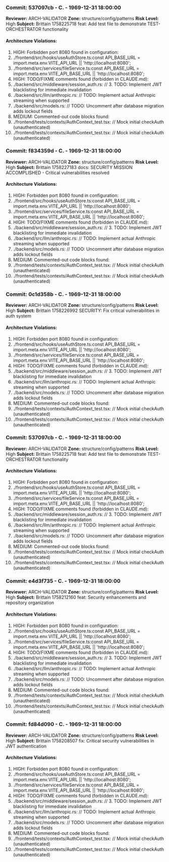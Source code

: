 
### Commit: 537097cb - C. - 1969-12-31 18:00:00
**Reviewer:** ARCH-VALIDATOR
**Zone:** structure/config/patterns
**Risk Level:** High
**Subject:** Brittain 1758225718 feat: Add test file to demonstrate TEST-ORCHESTRATOR functionality

#### Architecture Violations:
1. HIGH: Forbidden port 8080 found in configuration:
2. ./frontend/src/hooks/useAuthStore.ts:const API_BASE_URL = import.meta.env.VITE_API_URL || 'http://localhost:8080';
3. ./frontend/src/services/fileService.ts:const API_BASE_URL = import.meta.env.VITE_API_BASE_URL || 'http://localhost:8080';
4. HIGH: TODO/FIXME comments found (forbidden in CLAUDE.md):
5. ./backend/src/middleware/session_auth.rs:    // 3. TODO: Implement JWT blacklisting for immediate invalidation
6. ./backend/src/llm/anthropic.rs:        // TODO: Implement actual Anthropic streaming when supported
7. ./backend/src/models.rs:    // TODO: Uncomment after database migration adds lockout fields
8. MEDIUM: Commented-out code blocks found:
9. ./frontend/tests/contexts/AuthContext_test.tsx:      // Mock initial checkAuth (unauthenticated)
10. ./frontend/tests/contexts/AuthContext_test.tsx:      // Mock initial checkAuth (unauthenticated)


### Commit: f834359d - C. - 1969-12-31 18:00:00
**Reviewer:** ARCH-VALIDATOR
**Zone:** structure/config/patterns
**Risk Level:** High
**Subject:** Brittain 1758227183 docs: SECURITY MISSION ACCOMPLISHED - Critical vulnerabilities resolved

#### Architecture Violations:
1. HIGH: Forbidden port 8080 found in configuration:
2. ./frontend/src/hooks/useAuthStore.ts:const API_BASE_URL = import.meta.env.VITE_API_URL || 'http://localhost:8080';
3. ./frontend/src/services/fileService.ts:const API_BASE_URL = import.meta.env.VITE_API_BASE_URL || 'http://localhost:8080';
4. HIGH: TODO/FIXME comments found (forbidden in CLAUDE.md):
5. ./backend/src/middleware/session_auth.rs:    // 3. TODO: Implement JWT blacklisting for immediate invalidation
6. ./backend/src/llm/anthropic.rs:        // TODO: Implement actual Anthropic streaming when supported
7. ./backend/src/models.rs:    // TODO: Uncomment after database migration adds lockout fields
8. MEDIUM: Commented-out code blocks found:
9. ./frontend/tests/contexts/AuthContext_test.tsx:      // Mock initial checkAuth (unauthenticated)
10. ./frontend/tests/contexts/AuthContext_test.tsx:      // Mock initial checkAuth (unauthenticated)


### Commit: 0c1d358b - C. - 1969-12-31 18:00:00
**Reviewer:** ARCH-VALIDATOR
**Zone:** structure/config/patterns
**Risk Level:** High
**Subject:** Brittain 1758226992 SECURITY: Fix critical vulnerabilities in auth system

#### Architecture Violations:
1. HIGH: Forbidden port 8080 found in configuration:
2. ./frontend/src/hooks/useAuthStore.ts:const API_BASE_URL = import.meta.env.VITE_API_URL || 'http://localhost:8080';
3. ./frontend/src/services/fileService.ts:const API_BASE_URL = import.meta.env.VITE_API_BASE_URL || 'http://localhost:8080';
4. HIGH: TODO/FIXME comments found (forbidden in CLAUDE.md):
5. ./backend/src/middleware/session_auth.rs:    // 3. TODO: Implement JWT blacklisting for immediate invalidation
6. ./backend/src/llm/anthropic.rs:        // TODO: Implement actual Anthropic streaming when supported
7. ./backend/src/models.rs:    // TODO: Uncomment after database migration adds lockout fields
8. MEDIUM: Commented-out code blocks found:
9. ./frontend/tests/contexts/AuthContext_test.tsx:      // Mock initial checkAuth (unauthenticated)
10. ./frontend/tests/contexts/AuthContext_test.tsx:      // Mock initial checkAuth (unauthenticated)


### Commit: 537097cb - C. - 1969-12-31 18:00:00
**Reviewer:** ARCH-VALIDATOR
**Zone:** structure/config/patterns
**Risk Level:** High
**Subject:** Brittain 1758225718 feat: Add test file to demonstrate TEST-ORCHESTRATOR functionality

#### Architecture Violations:
1. HIGH: Forbidden port 8080 found in configuration:
2. ./frontend/src/hooks/useAuthStore.ts:const API_BASE_URL = import.meta.env.VITE_API_URL || 'http://localhost:8080';
3. ./frontend/src/services/fileService.ts:const API_BASE_URL = import.meta.env.VITE_API_BASE_URL || 'http://localhost:8080';
4. HIGH: TODO/FIXME comments found (forbidden in CLAUDE.md):
5. ./backend/src/middleware/session_auth.rs:    // 3. TODO: Implement JWT blacklisting for immediate invalidation
6. ./backend/src/llm/anthropic.rs:        // TODO: Implement actual Anthropic streaming when supported
7. ./backend/src/models.rs:    // TODO: Uncomment after database migration adds lockout fields
8. MEDIUM: Commented-out code blocks found:
9. ./frontend/tests/contexts/AuthContext_test.tsx:      // Mock initial checkAuth (unauthenticated)
10. ./frontend/tests/contexts/AuthContext_test.tsx:      // Mock initial checkAuth (unauthenticated)


### Commit: e4d3f735 - C. - 1969-12-31 18:00:00
**Reviewer:** ARCH-VALIDATOR
**Zone:** structure/config/patterns
**Risk Level:** High
**Subject:** Brittain 1758212160 feat: Security enhancements and repository organization

#### Architecture Violations:
1. HIGH: Forbidden port 8080 found in configuration:
2. ./frontend/src/hooks/useAuthStore.ts:const API_BASE_URL = import.meta.env.VITE_API_URL || 'http://localhost:8080';
3. ./frontend/src/services/fileService.ts:const API_BASE_URL = import.meta.env.VITE_API_BASE_URL || 'http://localhost:8080';
4. HIGH: TODO/FIXME comments found (forbidden in CLAUDE.md):
5. ./backend/src/middleware/session_auth.rs:    // 3. TODO: Implement JWT blacklisting for immediate invalidation
6. ./backend/src/llm/anthropic.rs:        // TODO: Implement actual Anthropic streaming when supported
7. ./backend/src/models.rs:    // TODO: Uncomment after database migration adds lockout fields
8. MEDIUM: Commented-out code blocks found:
9. ./frontend/tests/contexts/AuthContext_test.tsx:      // Mock initial checkAuth (unauthenticated)
10. ./frontend/tests/contexts/AuthContext_test.tsx:      // Mock initial checkAuth (unauthenticated)


### Commit: fd84d090 - C. - 1969-12-31 18:00:00
**Reviewer:** ARCH-VALIDATOR
**Zone:** structure/config/patterns
**Risk Level:** High
**Subject:** Brittain 1758208507 fix: Critical security vulnerabilities in JWT authentication

#### Architecture Violations:
1. HIGH: Forbidden port 8080 found in configuration:
2. ./frontend/src/hooks/useAuthStore.ts:const API_BASE_URL = import.meta.env.VITE_API_URL || 'http://localhost:8080';
3. ./frontend/src/services/fileService.ts:const API_BASE_URL = import.meta.env.VITE_API_BASE_URL || 'http://localhost:8080';
4. HIGH: TODO/FIXME comments found (forbidden in CLAUDE.md):
5. ./backend/src/middleware/session_auth.rs:    // 3. TODO: Implement JWT blacklisting for immediate invalidation
6. ./backend/src/llm/anthropic.rs:        // TODO: Implement actual Anthropic streaming when supported
7. ./backend/src/models.rs:    // TODO: Uncomment after database migration adds lockout fields
8. MEDIUM: Commented-out code blocks found:
9. ./frontend/tests/contexts/AuthContext_test.tsx:      // Mock initial checkAuth (unauthenticated)
10. ./frontend/tests/contexts/AuthContext_test.tsx:      // Mock initial checkAuth (unauthenticated)

